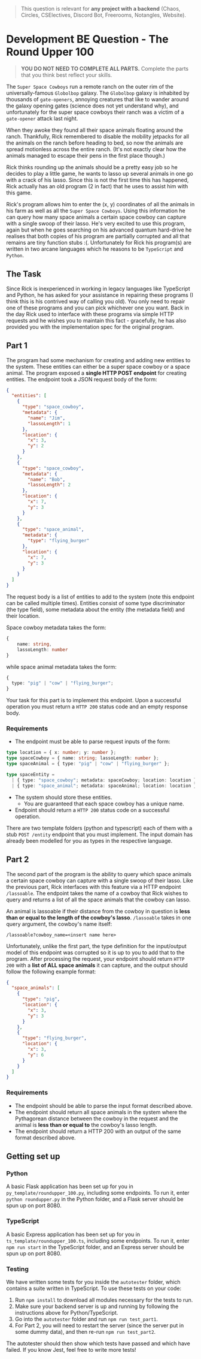 > This question is relevant for **any project with a backend** (Chaos, Circles,
> CSElectives, Discord Bot, Freerooms, Notangles, Website).

# Development BE Question - The Round Upper 100

> **YOU DO NOT NEED TO COMPLETE ALL PARTS.** Complete the parts that you think best
> reflect your skills.

The `Super Space Cowboys` run a remote ranch on the outer rim of the universally-famous `Globolbop` galaxy. The `Globolbop` galaxy is inhabited by thousands of `gate-openers`, annoying creatures that like to wander around the galaxy opening gates (science does not yet understand why), and unfortunately for the super space cowboys their ranch was a victim of a `gate-opener` attack last night.

When they awoke they found all their space animals floating around the ranch. Thankfully, Rick remembered to disable the mobility jetpacks for all the animals on the ranch before heading to bed, so now the animals are spread motionless across the entire ranch. (It's not exactly clear how the animals managed to escape their pens in the first place though.)

Rick thinks rounding up the animals should be a pretty easy job so he decides to play a little game, he wants to lasso up several animals in one go with a crack of his lasso. Since this is not the first time this has happened, Rick actually has an old program (2 in fact) that he uses to assist him with this game.

Rick's program allows him to enter the (x, y) coordinates of all the animals in his farm as well as all the `Super Space Cowboys`. Using this information he can query how many space animals a certain space cowboy can capture with a single swoop of their lasso. He's very excited to use this program, again but when he goes searching on his advanced quantum hard-drive he realises that both copies of his program are partially corrupted and all that remains are tiny function stubs :(. Unfortunately for Rick his program(s) are written in two arcane languages which he reasons to be `TypeScript` and `Python`.

## The Task

Since Rick is inexperienced in working in legacy languages like TypeScript and Python, he has asked for your assistance in repairing these programs (I think this is his contrived way of calling you old). You only need to repair one of these programs and you can pick whichever one you want. Back in the day Rick used to interface with these programs via simple HTTP requests and he wishes you to maintain this fact - gracefully, he has also provided you with the implementation spec for the original program.

## Part 1

The program had some mechanism for creating and adding new entities to the system. These entities can either be a super space cowboy or a space animal. The program exposed a **single HTTP POST endpoint** for creating entities. The endpoint took a JSON request body of the form:

```json
{
  "entities": [
    {
      "type": "space_cowboy",
      "metadata": {
        "name": "Jim",
        "lassoLength": 1
      },
      "location": {
        "x": 3,
        "y": 2
      }
    },
    {
      "type": "space_cowboy",
      "metadata": {
        "name": "Bob",
        "lassoLength": 2
      },
      "location": {
        "x": 7,
        "y": 3
      }
    },
    {
      "type": "space_animal",
      "metadata": {
        "type": "flying_burger"
      },
      "location": {
        "x": 7,
        "y": 3
      }
    }
  ]
}
```

The request body is a list of entities to add to the system (note this endpoint can be called multiple times). Entities consist of some type discriminator (the type field), some metadata about the entity (the metadata field) and their location.

Space cowboy metadata takes the form:

```ts
{
    name: string,
    lassoLength: number
}
```

while space animal metadata takes the form:

```ts
{
  type: "pig" | "cow" | "flying_burger";
}
```

Your task for this part is to implement this endpoint. Upon a successful operation you must return a `HTTP 200` status code and an empty response body.

### Requirements

- The endpoint must be able to parse request inputs of the form:

```ts
type location = { x: number; y: number };
type spaceCowboy = { name: string; lassoLength: number };
type spaceAnimal = { type: "pig" | "cow" | "flying_burger" };

type spaceEntity =
  | { type: "space_cowboy"; metadata: spaceCowboy; location: location }
  | { type: "space_animal"; metadata: spaceAnimal; location: location };
```

- The system should store these entities.
  - You are guaranteed that each space cowboy has a unique name.
- Endpoint should return a `HTTP 200` status code on a successful operation.

There are two template folders (python and typescript) each of them with a stub `POST /entity` endpoint that you must implement. The input domain has already been modelled for you as types in the respective language.

## Part 2

The second part of the program is the ability to query which space animals a certain space cowboy can capture with a single swoop of their lasso. Like the previous part, Rick interfaces with this feature via a HTTP endpoint `/lassoable`. The endpoint takes the name of a cowboy that Rick wishes to query and returns a list of all the space animals that the cowboy can lasso.

An animal is lassoable if their distance from the cowboy in question is **less than or equal to the length of the cowboy's lasso**. `/lassoable` takes in one query argument, the cowboy's name itself:

```
/lassoable?cowboy_name=<insert name here>
```

Unfortunately, unlike the first part, the type definition for the input/output model of this endpoint was corrupted so it is up to you to add that to the program. After processing the request, your endpoint should return `HTTP 200` with a **list of ALL space animals** it can capture, and the output should follow the following example format:

```json
{
  "space_animals": [
    {
      "type": "pig",
      "location": {
        "x": 3,
        "y": 3
      }
    },
    {
      "type": "flying_burger",
      "location": {
        "x": 3,
        "y": 6
      }
    }
  ]
}
```

### Requirements

- The endpoint should be able to parse the input format described above.
- The endpoint should return all space animals in the system where the Pythagorean distance between the cowboy in the request and the animal is **less than or equal to** the cowboy's lasso length.
- The endpoint should return a HTTP 200 with an output of the same format described above.

## Getting set up

### Python

A basic Flask application has been set up for you in `py_template/roundupper_100.py`,
including some endpoints. To run it, enter `python roundupper.py` in the Python
folder, and a Flask server should be spun up on port 8080.

### TypeScript

A basic Express application has been set up for you in `ts_template/roundupper_100.ts`,
including some endpoints. To run it, enter `npm run start` in the TypeScript folder,
and an Express server should be spun up on port 8080.

### Testing

We have written some tests for you inside the `autotester` folder, which contains
a suite written in TypeScript. To use these tests on your code:

1. Run `npm install` to download all modules necessary for the tests to run.
2. Make sure your backend server is up and running by following the instructions
   above for Python/TypeScript.
3. Go into the `autotester` folder and run `npm run test_part1`.
4. For Part 2, you will need to restart the server (since the server put in some
   dummy data), and then re-run `npm run test_part2`.

The autotester should then show which tests have passed and which have failed. If
you know Jest, feel free to write more tests!
